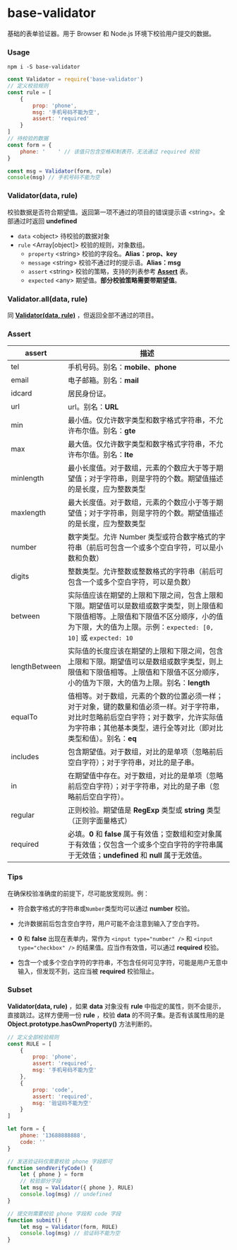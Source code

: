 # base-validator
基础的表单验证器。用于 Browser 和 Node.js 环境下校验用户提交的数据。



### Usage

```shell
npm i -S base-validator
```

```javascript
const Validator = require('base-validator')
// 定义校验规则
const rule = [
    {
        prop: 'phone',
        msg: '手机号码不能为空',
        assert: 'required'
    }
]
// 待校验的数据
const form = {
    phone: ' 	' // 该值只包含空格和制表符，无法通过 required 校验
}

const msg = Validator(form, rule)
console(msg) // 手机号码不能为空
```



### Validator(data, rule)

校验数据是否符合期望值。返回第一项不通过的项目的错误提示语 \<string\>。全部通过时返回 **undefined**

- `data` \<object\> 待校验的数据对象
- `rule` \<Array[object]\> 校验的规则，对象数组。
  - `property` \<string\> 校验的字段名。**Alias：prop、key**
  - `message` \<string\> 校验不通过时的提示语。**Alias：msg**
  - `assert` \<string\> 校验的策略，支持的列表参考 [**Assert**](#assert) 表。
  - `expected` \<any\> 期望值。**部分校验策略需要带期望值**。



### Validator.all(data, rule)

同 [**Validator(data, rule)**](#validatordata-rule) ，但返回全部不通过的项目。



### Assert

| assert        | 描述                                                         |
| ------------- | ------------------------------------------------------------ |
| tel           | 手机号码。别名：**mobile**、**phone**                        |
| email         | 电子邮箱。别名：**mail**                                     |
| idcard        | 居民身份证。                                                 |
| url           | url。别名：**URL**                                           |
| min           | 最小值。仅允许数字类型和数字格式字符串，不允许布尔值。别名：**gte** |
| max           | 最大值。仅允许数字类型和数字格式字符串，不允许布尔值。别名：**lte** |
| minlength     | 最小长度值。对于数组，元素的个数应大于等于期望值；对于字符串，则是字符的个数。期望值描述的是长度，应为整数类型 |
| maxlength     | 最大长度值。对于数组，元素的个数应小于等于期望值；对于字符串，则是字符的个数。期望值描述的是长度，应为整数类型 |
| number        | 数字类型。允许 Number 类型或符合数字格式的字符串（前后可包含一个或多个空白字符，可以是小数和负数） |
| digits        | 整数类型。允许整数或整数格式的字符串（前后可包含一个或多个空白字符，可以是负数） |
| between       | 实际值应该在期望的上限和下限之间，包含上限和下限。期望值可以是数组或数字类型，则上限值和下限值相等。上限值和下限值不区分顺序，小的值为下限，大的值为上限。示例：`expected: [0, 10]` 或 `expected: 10` |
| lengthBetween | 实际值的长度应该在期望的上限和下限之间，包含上限和下限。期望值可以是数组或数字类型，则上限值和下限值相等。上限值和下限值不区分顺序，小的值为下限，大的值为上限。别名：**length** |
| equalTo       | 值相等。对于数组，元素的个数的位置必须一样；对于对象，键的数量和值必须一样。对于字符串，对比时忽略前后空白字符；对于数字，允许实际值为字符串；其他基本类型，进行全等对比（即对比类型和值）。别名：**eq** |
| includes      | 包含期望值。对于数组，对比的是单项（忽略前后空白字符）；对于字符串，对比的是子串。 |
| in            | 在期望值中存在。对于数组，对比的是单项（忽略前后空白字符）；对于字符串，对比的是子串（忽略前后空白字符）。 |
| regular       | 正则校验。期望值是 **RegExp** 类型或 **string** 类型（正则字面量格式） |
| required      | 必填。**0** 和 **false** 属于有效值；空数组和空对象属于有效值；仅包含一个或多个空白字符的字符串属于无效值；**undefined** 和 **null** 属于无效值。 |



### Tips

在确保校验准确度的前提下，尽可能放宽规则。例：

- 符合数字格式的字符串或`Number`类型均可以通过 **number** 校验。

- 允许数据前后包含空白字符，用户可能不会注意到输入了空白字符。
- **0** 和 **false** 出现在表单内，常作为 `<input type="number" />` 和 `<input type="checkbox" />` 的结果值。应当作有效值，可以通过 **required** 校验。
- 包含一个或多个空白字符的字符串，不包含任何可见字符，可能是用户无意中输入，但发现不到，这应当被 **required** 校验阻止。



### Subset

**Validator(data, rule)** ，如果 **data** 对象没有 **rule** 中指定的属性，则不会提示，直接跳过。这样方便用一份 **rule** ，校验 **data** 的不同子集。是否有该属性用的是 **Object.prototype.hasOwnProperty()** 方法判断的。

```javascript
// 定义全部校验规则
const RULE = [
    {
        prop: 'phone',
        assert: 'required',
        msg: '手机号码不能为空'
    },
    {
        prop: 'code',
        assert: 'required',
        msg: '验证码不能为空'
    }
]

let form = {
    phone: '13688888888',
    code: ''
}

// 发送验证码仅需要校验 phone 字段即可
function sendVerifyCode() {
    let { phone } = form
    // 校验部分字段
    let msg = Validator({ phone }, RULE)
    console.log(msg) // undefined
}

// 提交则需要校验 phone 字段和 code 字段
function submit() {
    let msg = Validator(form, RULE)
    console.log(msg) // 验证码不能为空
}
```



